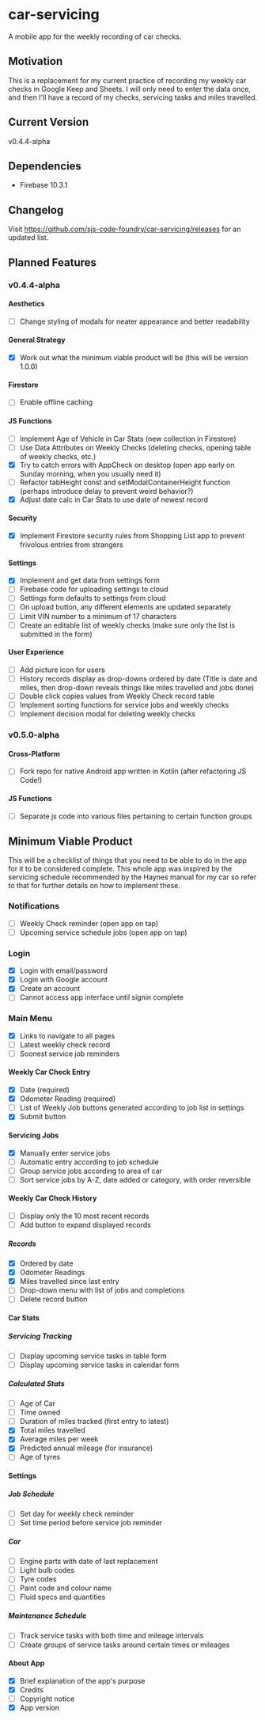 # car-servicing

A mobile app for the weekly recording of car checks.

## Motivation

This is a replacement for my current practice of recording my weekly car checks in Google Keep and Sheets. I will only need to enter the data once, and then I'll have a record of my checks, servicing tasks and miles travelled.

## Current Version

v0.4.4-alpha

## Dependencies

-   Firebase 10.3.1

## Changelog

Visit https://github.com/sjs-code-foundry/car-servicing/releases for an updated list.

## Planned Features

### v0.4.4-alpha

#### Aesthetics

-   [ ] Change styling of modals for neater appearance and better readability

#### General Strategy

-   [x] Work out what the minimum viable product will be (this will be version 1.0.0)

#### Firestore

-   [ ] Enable offline caching

#### JS Functions

-   [ ] Implement Age of Vehicle in Car Stats (new collection in Firestore)
-   [ ] Use Data Attributes on Weekly Checks (deleting checks, opening table of weekly checks, etc.)
-   [x] Try to catch errors with AppCheck on desktop (open app early on Sunday morning, when you usually need it)
-   [ ] Refactor tabHeight const and setModalContainerHeight function (perhaps introduce delay to prevent weird behavior?)
-   [x] Adjust date calc in Car Stats to use date of newest record

#### Security

-   [x] Implement Firestore security rules from Shopping List app to prevent frivolous entries from strangers

#### Settings

-   [x] Implement and get data from settings form
-   [ ] Firebase code for uploading settings to cloud
-   [ ] Settings form defaults to settings from cloud
-   [ ] On upload button, any different elements are updated separately
-   [ ] Limit VIN number to a minimum of 17 characters
-   [ ] Create an editable list of weekly checks (make sure only the list is submitted in the form)

#### User Experience

-   [ ] Add picture icon for users
-   [ ] History records display as drop-downs ordered by date (Title is date and miles, then drop-down reveals things like miles travelled and jobs done)
-   [ ] Double click copies values from Weekly Check record table
-   [ ] Implement sorting functions for service jobs and weekly checks
-   [ ] Implement decision modal for deleting weekly checks

### v0.5.0-alpha

#### Cross-Platform

-   [ ] Fork repo for native Android app written in Kotlin (after refactoring JS Code!)

#### JS Functions

-   [ ] Separate js code into various files pertaining to certain function groups

## Minimum Viable Product

This will be a checklist of things that you need to be able to do in the app for it to be considered complete. This whole app was inspired by the servicing schedule recommended by the Haynes manual for my car so refer to that for further details on how to implement these.

### Notifications

-   [ ] Weekly Check reminder (open app on tap)
-   [ ] Upcoming service schedule jobs (open app on tap)

### Login

-   [x] Login with email/password
-   [x] Login with Google account
-   [x] Create an account
-   [ ] Cannot access app interface until signin complete

### Main Menu

-   [x] Links to navigate to all pages
-   [ ] Latest weekly check record
-   [ ] Soonest service job reminders

#### Weekly Car Check Entry

-   [x] Date (required)
-   [x] Odometer Reading (required)
-   [ ] List of Weekly Job buttons generated according to job list in settings
-   [x] Submit button

#### Servicing Jobs

-   [x] Manually enter service jobs
-   [ ] Automatic entry according to job schedule
-   [ ] Group service jobs according to area of car
-   [ ] Sort service jobs by A-Z, date added or category, with order reversible

#### Weekly Car Check History

-   [ ] Display only the 10 most recent records
-   [ ] Add button to expand displayed records

##### Records

-   [x] Ordered by date
-   [x] Odometer Readings
-   [x] Miles travelled since last entry
-   [ ] Drop-down menu with list of jobs and completions
-   [ ] Delete record button

#### Car Stats

##### Servicing Tracking

-   [ ] Display upcoming service tasks in table form
-   [ ] Display upcoming service tasks in calendar form

##### Calculated Stats

-   [ ] Age of Car
-   [ ] Time owned
-   [ ] Duration of miles tracked (first entry to latest)
-   [x] Total miles travelled
-   [x] Average miles per week
-   [x] Predicted annual mileage (for insurance)
-   [ ] Age of tyres

#### Settings

##### Job Schedule

-   [ ] Set day for weekly check reminder
-   [ ] Set time period before service job reminder

##### Car

-   [ ] Engine parts with date of last replacement
-   [ ] Light bulb codes
-   [ ] Tyre codes
-   [ ] Paint code and colour name
-   [ ] Fluid specs and quantities

##### Maintenance Schedule

-   [ ] Track service tasks with both time and mileage intervals
-   [ ] Create groups of service tasks around certain times or mileages

#### About App

-   [x] Brief explanation of the app's purpose
-   [x] Credits
-   [ ] Copyright notice
-   [x] App version
